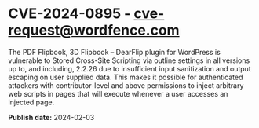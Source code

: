 # CVE-2024-0895 - cve-request@wordfence.com

The PDF Flipbook, 3D Flipbook – DearFlip plugin for WordPress is vulnerable to Stored Cross-Site Scripting via outline settings in all versions up to, and including, 2.2.26 due to insufficient input sanitization and output escaping on user supplied data. This makes it possible for authenticated attackers with contributor-level and above permissions to inject arbitrary web scripts in pages that will execute whenever a user accesses an injected page.

**Publish date:** 2024-02-03
